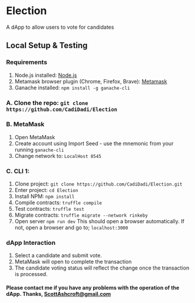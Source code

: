 # Election

A dApp to allow users to vote for candidates

## Local Setup & Testing

### Requirements
1. Node.js installed: [Node.js](https://nodejs.org/en/)
2. Metamask browser plugin (Chrome, Firefox, Brave): [Metamask](https://metamask.io/)
3. Ganache installed: ```npm install -g ganache-cli```

### A. Clone the repo: ``` git clone https://github.com/CadiDadi/Election  ```

### B. MetaMask
1. Open MetaMask
2. Create account using Import Seed - use the mnemonic from your running ```ganache-cli```
3. Change network to: ```LocalHost 8545``` 

### C. CLI 1:
1. Clone project: ```git clone https://github.com/CadiDadi/Election.git```
2. Enter project: ```cd Election```
3. Install NPM: ```npm install```
4. Compile contracts: ```truffle compile```
5. Test contracts: ```truffle test```
6. Migrate contracts: ```truffle migrate --network rinkeby```
7. Open server ```npm run dev```  This should open a browser automatically. If not, open a browser and go to; ```localhost:3000```

### dApp Interaction

1. Select a candidate and submit vote.
2. MetaMask will open to complete the transaction
3. The candidate voting status will reflect the change once the transaction is processed.


#### Please contact me if you have any problems with the operation of the dApp. Thanks, ScottAshcroft@gmail.com
